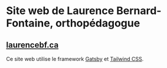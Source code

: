 # Site web de Laurence Bernard-Fontaine, orthopédagogue

## [laurencebf.ca](https://laurencebf.ca/)


Ce site web utilise le framework [Gatsby](https://www.gatsbyjs.com/) et [Tailwind CSS](https://tailwindcss.com/docs).